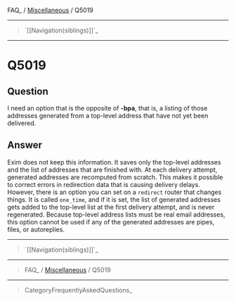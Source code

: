 FAQ\_ / [Miscellaneous](FAQ/Miscellaneous) / Q5019

* * * * *

> \`[[Navigation(siblings)]]\`\_

* * * * *

Q5019
=====

Question
--------

I need an option that is the opposite of **-bpa**, that is, a listing of
those addresses generated from a top-level address that have not yet
been delivered.

Answer
------

Exim does not keep this information. It saves only the top-level
addresses and the list of addresses that are finished with. At each
delivery attempt, generated addresses are recomputed from scratch. This
makes it possible to correct errors in redirection data that is causing
delivery delays. However, there is an option you can set on a `redirect`
router that changes things. It is called `one_time`, and if it is set,
the list of generated addresses gets added to the top-level list at the
first delivery attempt, and is never regenerated. Because top-level
address lists must be real email addresses, this option cannot be used
if any of the generated addresses are pipes, files, or autoreplies.

* * * * *

> \`[[Navigation(siblings)]]\`\_

* * * * *

> FAQ\_ / [Miscellaneous](FAQ/Miscellaneous) / Q5019

* * * * *

> CategoryFrequentlyAskedQuestions\_
